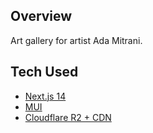 ## Overview

Art gallery for artist Ada Mitrani.

## Tech Used
- [Next.js 14](https://nextjs.org/docs)
- [MUI](https://mui.com/)
- [Cloudflare R2 + CDN](https://developers.cloudflare.com/r2/)